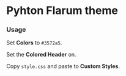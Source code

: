 # Pyhton Flarum theme

### Usage

Set **Colors** to `#3572a5`.

Set the **Colored Header** on.

Copy `style.css` and paste to **Custom Styles**.
